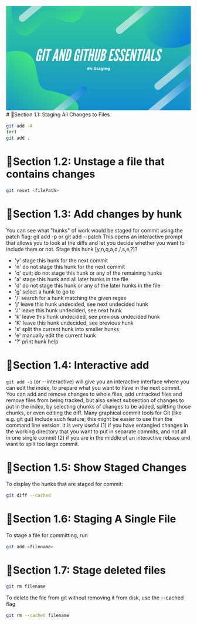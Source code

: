 <img src="./4.png"/>
# 📌Section 1.1: Staging All Changes to Files

```bash
git add -A
(or)
git add .
```

# 📌Section 1.2: Unstage a file that contains changes

```bash
git reset <filePath>
```
# 📌Section 1.3: Add changes by hunk
You can see what "hunks" of work would be staged for commit using the patch flag:
git add -p
or
git add --patch
This opens an interactive prompt that allows you to look at the diffs and let you decide whether you want to include
them or not.
Stage this hunk [y,n,q,a,d,/,s,e,?]?
* 'y'  stage this hunk for the next commit
* 'n'  do not stage this hunk for the next commit
* 'q'  quit; do not stage this hunk or any of the remaining hunks
* 'a'  stage this hunk and all later hunks in the file
* 'd'  do not stage this hunk or any of the later hunks in the file
* 'g'  select a hunk to go to
* '/'  search for a hunk matching the given regex
* 'j'  leave this hunk undecided, see next undecided hunk
* 'J'  leave this hunk undecided, see next hunk
* 'k'  leave this hunk undecided, see previous undecided hunk
* 'K'  leave this hunk undecided, see previous hunk
* 's'  split the current hunk into smaller hunks
* 'e'  manually edit the current hunk
* '?'  print hunk help

# 📌Section 1.4: Interactive add

`git add -i` (or --interactive) will give you an interactive interface where you can edit the index, to prepare what
you want to have in the next commit. You can add and remove changes to whole files, add untracked files and
remove files from being tracked, but also select subsection of changes to put in the index, by selecting chunks of
changes to be added, splitting those chunks, or even editing the diff. Many graphical commit tools for Git (like e.g.
git gui) include such feature; this might be easier to use than the command line version.
It is very useful (1) if you have entangled changes in the working directory that you want to put in separate commits,
and not all in one single commit (2) if you are in the middle of an interactive rebase and want to split too large
commit.

# 📌Section 1.5: Show Staged Changes

To display the hunks that are staged for commit:
```bash
git diff --cached
```
# 📌Section 1.6: Staging A Single File

To stage a file for committing, run
```bash
git add <filename>
```

# 📌Section 1.7: Stage deleted files
```bash
git rm filename
```
To delete the file from git without removing it from disk, use the --cached flag
```bash
git rm --cached filename
```